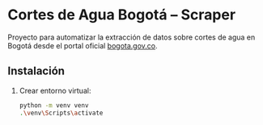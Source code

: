 # Cortes de Agua Bogotá – Scraper

Proyecto para automatizar la extracción de datos sobre cortes de agua en Bogotá desde el portal oficial [bogota.gov.co](https://bogota.gov.co/tag/cortes-de-agua-en-bogota).

## Instalación
1. Crear entorno virtual:
   ```bash
   python -m venv venv
   .\venv\Scripts\activate

